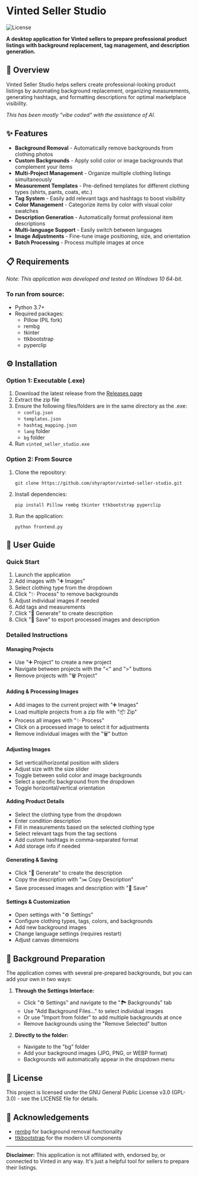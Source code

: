 # Vinted Seller Studio

![License](https://img.shields.io/badge/license-GPLv3-blue)

**A desktop application for Vinted sellers to prepare professional product listings with background replacement, tag management, and description generation.**

## 🌟 Overview

Vinted Seller Studio helps sellers create professional-looking product listings by automating background replacement, organizing measurements, generating hashtags, and formatting descriptions for optimal marketplace visibility.

*This has been mostly "vibe coded" with the assistance of AI.*

## ✨ Features

- **Background Removal** - Automatically remove backgrounds from clothing photos
- **Custom Backgrounds** - Apply solid color or image backgrounds that complement your items
- **Multi-Project Management** - Organize multiple clothing listings simultaneously
- **Measurement Templates** - Pre-defined templates for different clothing types (shirts, pants, coats, etc.)
- **Tag System** - Easily add relevant tags and hashtags to boost visibility
- **Color Management** - Categorize items by color with visual color swatches
- **Description Generation** - Automatically format professional item descriptions
- **Multi-language Support** - Easily switch between languages
- **Image Adjustments** - Fine-tune image positioning, size, and orientation
- **Batch Processing** - Process multiple images at once

## 📋 Requirements
*Note: This application was developed and tested on Windows 10 64-bit.*

### To run from source:
- Python 3.7+
- Required packages:
  - Pillow (PIL fork)
  - rembg
  - tkinter
  - ttkbootstrap
  - pyperclip

## ⚙️ Installation

### Option 1: Executable (.exe)
1. Download the latest release from the [Releases page](https://github.com/shyraptor/vinted-seller-studio/releases)
2. Extract the zip file
3. Ensure the following files/folders are in the same directory as the .exe:
   - `config.json`
   - `templates.json`
   - `hashtag_mapping.json`
   - `lang` folder
   - `bg` folder 
4. Run `vinted_seller_studio.exe`

### Option 2: From Source
1. Clone the repository:
   ```
   git clone https://github.com/shyraptor/vinted-seller-studio.git
   ```

2. Install dependencies:
   ```
   pip install Pillow rembg tkinter ttkbootstrap pyperclip
   ```

3. Run the application:
   ```
   python frontend.py
   ```

## 🚀 User Guide

### Quick Start
1. Launch the application
2. Add images with "➕ Images" 
3. Select clothing type from the dropdown
4. Click "✨ Process" to remove backgrounds
5. Adjust individual images if needed
6. Add tags and measurements
7. Click "📝 Generate" to create description
8. Click "💾 Save" to export processed images and description

### Detailed Instructions

#### Managing Projects
- Use "➕ Project" to create a new project
- Navigate between projects with the "<" and ">" buttons
- Remove projects with "🗑️ Project"

#### Adding & Processing Images
- Add images to the current project with "➕ Images"
- Load multiple projects from a zip file with "📦 Zip"
- Process all images with "✨ Process"
- Click on a processed image to select it for adjustments
- Remove individual images with the "🗑️" button

#### Adjusting Images
- Set vertical/horizontal position with sliders
- Adjust size with the size slider
- Toggle between solid color and image backgrounds
- Select a specific background from the dropdown
- Toggle horizontal/vertical orientation

#### Adding Product Details
- Select the clothing type from the dropdown
- Enter condition description
- Fill in measurements based on the selected clothing type
- Select relevant tags from the tag sections
- Add custom hashtags in comma-separated format
- Add storage info if needed

#### Generating & Saving
- Click "📝 Generate" to create the description
- Copy the description with "✂️ Copy Description"
- Save processed images and description with "💾 Save"

#### Settings & Customization
- Open settings with "⚙️ Settings"
- Configure clothing types, tags, colors, and backgrounds
- Add new background images
- Change language settings (requires restart)
- Adjust canvas dimensions

## 📸 Background Preparation

The application comes with several pre-prepared backgrounds, but you can add your own in two ways:

1. **Through the Settings Interface:**
   - Click "⚙️ Settings" and navigate to the "🏞️ Backgrounds" tab
   - Use "Add Background Files..." to select individual images
   - Or use "Import from folder" to add multiple backgrounds at once
   - Remove backgrounds using the "Remove Selected" button

2. **Directly to the folder:**
   - Navigate to the "bg" folder
   - Add your background images (JPG, PNG, or WEBP format)
   - Backgrounds will automatically appear in the dropdown menu

## 📄 License

This project is licensed under the GNU General Public License v3.0 (GPL-3.0) - see the LICENSE file for details.

## 🙏 Acknowledgements

- [rembg](https://github.com/danielgatis/rembg) for background removal functionality
- [ttkbootstrap](https://github.com/israel-dryer/ttkbootstrap) for the modern UI components

---

**Disclaimer:** This application is not affiliated with, endorsed by, or connected to Vinted in any way. It's just a helpful tool for sellers to prepare their listings.
